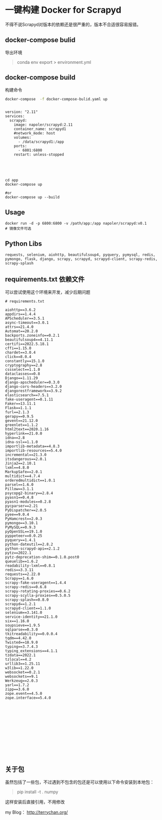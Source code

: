 # 一键构建 Docker for Scrapyd

不得不说Scrapyd对版本的依赖还是很严重的，版本不合适很容易报错。



## docker-compose bulid


导出环境
> conda env export > environment.yml
## docker-compose build

构建命令
```bash
docker-compose  -f docker-compose-bulid.yaml up

```

```commandline

version: "2.11"
services:
  scrapyd:
    image: napoler/scrapyd:2.11
    container_name: scrapyd1
    #network_mode: host
    volumes:
      - /data/scrapyd1:/app
    ports:
      - 6801:6800
    restart: unless-stopped





```





```commandline
cd app
docker-compose up

#or
docker-compose up --build
```

## Usage

```
docker run -d -p 6800:6800 -v /path/app:/app napoler/scrapyd:v0.1
# 镜像文件可选
```

## Python Libs

```
requests, selenium, aiohttp, beautifulsoup4, pyquery, pymysql, redis, pymongo, flask, django, scrapy, scrapyd, scrapyd-client, scrapy-redis, scrapy-splash
```

## requirements.txt  依赖文件
可以尝试使用这个环境来开发，减少后期问题

```commandline
# requirements.txt

aiohttp==3.6.2
appdirs==1.4.4
APScheduler==3.5.1
async-timeout==3.0.1
attrs==21.4.0
Automat==20.2.0
backports.zoneinfo==0.2.1
beautifulsoup4==4.11.1
certifi==2022.5.18.1
cffi==1.15.0
chardet==3.0.4
click==8.0.4
constantly==15.1.0
cryptography==2.8
cssselect==1.1.0
dataclasses==0.8
Django==1.11.29
django-apscheduler==0.3.0
django-cors-headers==3.2.0
djangorestframework==3.9.2
elasticsearch==7.5.1
fake-useragent==0.1.11
Faker==13.11.1
Flask==1.1.1
furl==2.1.3
gerapy==0.9.5
gevent==21.12.0
greenlet==1.1.2
html2text==2020.1.16
hyperlink==21.0.0
idna==2.8
idna-ssl==1.1.0
importlib-metadata==4.8.3
importlib-resources==5.4.0
incremental==21.3.0
itsdangerous==2.0.1
Jinja2==2.10.1
lxml==4.8.0
MarkupSafe==2.0.1
multidict==4.7.4
orderedmultidict==1.0.1
parsel==1.6.0
Pillow==3.1.1
psycopg2-binary==2.8.4
pyasn1==0.4.8
pyasn1-modules==0.2.8
pycparser==2.21
PyDispatcher==2.0.5
pyee==9.0.4
PyHamcrest==2.0.3
pymongo==3.10.1
PyMySQL==0.9.3
pyOpenSSL==19.1.0
pyppeteer==0.0.25
pyquery==1.4.1
python-dateutil==2.8.2
python-scrapyd-api==2.1.2
pytz==2022.1
pytz-deprecation-shim==0.1.0.post0
queuelib==1.6.2
readability-lxml==0.8.1
redis==3.3.11
requests==2.22.0
Scrapy==1.6.0
scrapy-fake-useragent==1.4.4
scrapy-redis==0.6.8
scrapy-rotating-proxies==0.6.2
scrapy-scylla-proxies==0.5.0.5
scrapy-splash==0.8.0
scrapyd==1.2.1
scrapyd-client==1.1.0
selenium==3.141.0
service-identity==21.1.0
six==1.16.0
soupsieve==1.9.5
sqlparse==0.3.0
tkitreadability==0.0.0.4
tqdm==4.42.0
Twisted==18.9.0
typing==3.7.4.3
typing_extensions==4.1.1
tzdata==2022.1
tzlocal==4.2
urllib3==1.25.11
w3lib==1.22.0
websocket==0.2.1
websockets==9.1
Werkzeug==2.0.3
yarl==1.7.2
zipp==3.6.0
zope.event==4.5.0
zope.interface==5.4.0














```
## 关于包

虽然包括了一些包，不过遇到不包含的包还是可以使用以下命令安装到本地包：

>pip install -t . numpy

这样安装后直接引用，不用修改


my Blog： http://terrychan.org/